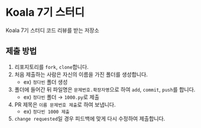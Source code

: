 # Koala 7기 스터디
Koala 7기 스터디 코드 리뷰를 받는 저장소

## 제출 방법
1. 리포지토리를 `fork`, `clone`합니다.
2. 처음 제출하는 사람은 자신의 이름을 가진 폴더를 생성합니다.  
    - ex) `정다빈` 폴더 생성
3. 폴더에 들어간 뒤 파일명은 `문제번호.확장자명`으로 하여 `add`, `commit`, `push`를 합니다.
    - ex) `정다빈` 폴더 → `1000.py`로 제출
4. PR 제목은 `이름 문제번호 제출`로 하여 보냅니다.
    - ex) `정다빈 1000 제출`
5. `change requested`일 경우 피드백에 맞게 다시 수정하여 제출합니다.
